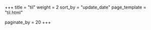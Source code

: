 +++
title = "til"
weight = 2
sort_by = "update_date"
page_template = "til.html"

paginate_by = 20
+++
